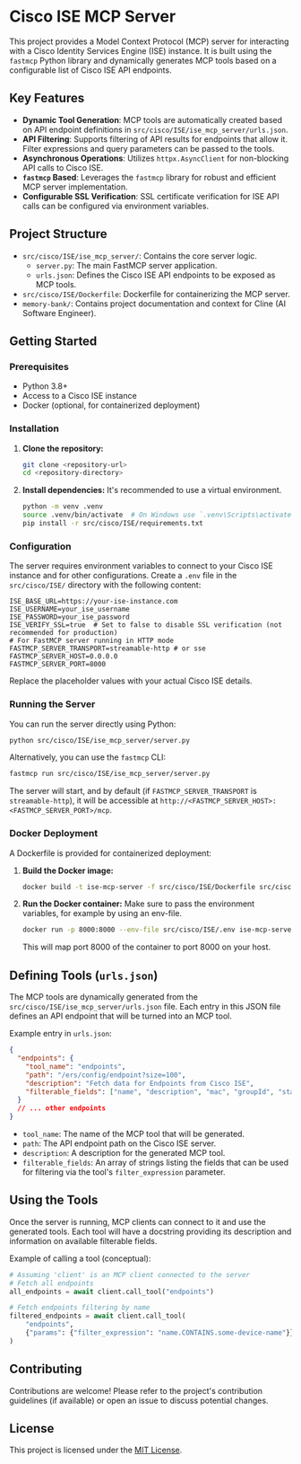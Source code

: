 # Cisco ISE MCP Server

This project provides a Model Context Protocol (MCP) server for interacting with a Cisco Identity Services Engine (ISE) instance. It is built using the `fastmcp` Python library and dynamically generates MCP tools based on a configurable list of Cisco ISE API endpoints.

## Key Features

- **Dynamic Tool Generation**: MCP tools are automatically created based on API endpoint definitions in `src/cisco/ISE/ise_mcp_server/urls.json`.
- **API Filtering**: Supports filtering of API results for endpoints that allow it. Filter expressions and query parameters can be passed to the tools.
- **Asynchronous Operations**: Utilizes `httpx.AsyncClient` for non-blocking API calls to Cisco ISE.
- **`fastmcp` Based**: Leverages the `fastmcp` library for robust and efficient MCP server implementation.
- **Configurable SSL Verification**: SSL certificate verification for ISE API calls can be configured via environment variables.

## Project Structure

- `src/cisco/ISE/ise_mcp_server/`: Contains the core server logic.
  - `server.py`: The main FastMCP server application.
  - `urls.json`: Defines the Cisco ISE API endpoints to be exposed as MCP tools.
- `src/cisco/ISE/Dockerfile`: Dockerfile for containerizing the MCP server.
- `memory-bank/`: Contains project documentation and context for Cline (AI Software Engineer).

## Getting Started

### Prerequisites

- Python 3.8+
- Access to a Cisco ISE instance
- Docker (optional, for containerized deployment)

### Installation

1.  **Clone the repository:**
    ```bash
    git clone <repository-url>
    cd <repository-directory>
    ```

2.  **Install dependencies:**
    It's recommended to use a virtual environment.
    ```bash
    python -m venv .venv
    source .venv/bin/activate  # On Windows use `.venv\Scripts\activate`
    pip install -r src/cisco/ISE/requirements.txt
    ```

### Configuration

The server requires environment variables to connect to your Cisco ISE instance and for other configurations. Create a `.env` file in the `src/cisco/ISE/` directory with the following content:

```env
ISE_BASE_URL=https://your-ise-instance.com
ISE_USERNAME=your_ise_username
ISE_PASSWORD=your_ise_password
ISE_VERIFY_SSL=true  # Set to false to disable SSL verification (not recommended for production)
# For FastMCP server running in HTTP mode
FASTMCP_SERVER_TRANSPORT=streamable-http # or sse
FASTMCP_SERVER_HOST=0.0.0.0
FASTMCP_SERVER_PORT=8000
```

Replace the placeholder values with your actual Cisco ISE details.

### Running the Server

You can run the server directly using Python:

```bash
python src/cisco/ISE/ise_mcp_server/server.py
```

Alternatively, you can use the `fastmcp` CLI:

```bash
fastmcp run src/cisco/ISE/ise_mcp_server/server.py
```

The server will start, and by default (if `FASTMCP_SERVER_TRANSPORT` is `streamable-http`), it will be accessible at `http://<FASTMCP_SERVER_HOST>:<FASTMCP_SERVER_PORT>/mcp`.

### Docker Deployment

A Dockerfile is provided for containerized deployment:

1.  **Build the Docker image:**
    ```bash
    docker build -t ise-mcp-server -f src/cisco/ISE/Dockerfile src/cisco/ISE/
    ```

2.  **Run the Docker container:**
    Make sure to pass the environment variables, for example by using an env-file.
    ```bash
    docker run -p 8000:8000 --env-file src/cisco/ISE/.env ise-mcp-server
    ```
    This will map port 8000 of the container to port 8000 on your host.

## Defining Tools (`urls.json`)

The MCP tools are dynamically generated from the `src/cisco/ISE/ise_mcp_server/urls.json` file. Each entry in this JSON file defines an API endpoint that will be turned into an MCP tool.

Example entry in `urls.json`:
```json
{
  "endpoints": {
    "tool_name": "endpoints",
    "path": "/ers/config/endpoint?size=100",
    "description": "Fetch data for Endpoints from Cisco ISE",
    "filterable_fields": ["name", "description", "mac", "groupId", "staticGroupAssignment", "identityStore", "portalUser", "mdmServerName", "deviceType", "operatingSystem"]
  }
  // ... other endpoints
}
```

- `tool_name`: The name of the MCP tool that will be generated.
- `path`: The API endpoint path on the Cisco ISE server.
- `description`: A description for the generated MCP tool.
- `filterable_fields`: An array of strings listing the fields that can be used for filtering via the tool's `filter_expression` parameter.

## Using the Tools

Once the server is running, MCP clients can connect to it and use the generated tools. Each tool will have a docstring providing its description and information on available filterable fields.

Example of calling a tool (conceptual):
```python
# Assuming 'client' is an MCP client connected to the server
# Fetch all endpoints
all_endpoints = await client.call_tool("endpoints")

# Fetch endpoints filtering by name
filtered_endpoints = await client.call_tool(
    "endpoints",
    {"params": {"filter_expression": "name.CONTAINS.some-device-name"}}
)
```

## Contributing

Contributions are welcome! Please refer to the project's contribution guidelines (if available) or open an issue to discuss potential changes.

## License

This project is licensed under the [MIT License](LICENSE).
